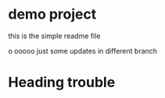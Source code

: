 # demo project
this is the simple readme file

o
ooooo
just some updates in different branch
# Heading trouble
